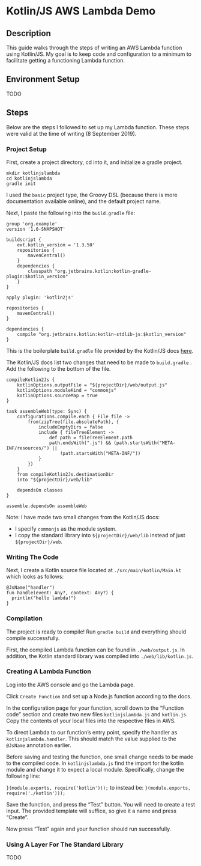 # Kotlin/JS AWS Lambda Demo

## Description
This guide walks through the steps of writing an AWS Lambda function using
Kotlin/JS. My goal is to keep code and configuration to a minimum to facilitate
getting a functioning Lambda function.

## Environment Setup
TODO

## Steps
Below are the steps I followed to set up my Lambda function. These steps were valid
at the time of writing (8 September 2019).

### Project Setup

First, create a project directory, cd into it, and initialize a gradle project.

```
mkdir kotlinjslambda
cd kotlinjslambda
gradle init
```

I used the `basic` project type, the Groovy DSL (because there is more documentation available online), and the default project name.

Next, I paste the following into the `build.gradle` file:

```
group 'org.example'
version '1.0-SNAPSHOT'

buildscript {
    ext.kotlin_version = '1.3.50'
    repositories {
        mavenCentral()
    }
    dependencies {
        classpath "org.jetbrains.kotlin:kotlin-gradle-plugin:$kotlin_version"
    }
}

apply plugin: 'kotlin2js'

repositories {
    mavenCentral()
}

dependencies {
    compile "org.jetbrains.kotlin:kotlin-stdlib-js:$kotlin_version"
}
```

This is the boilerplate `build.gradle` file provided by the Kotlin/JS docs [here](https://kotlinlang.org/docs/tutorials/javascript/getting-started-gradle/getting-started-with-gradle.html).

The Kotlin/JS docs list two changes that need to be made to `build.gradle` . Add the following to the bottom of the file.

```
compileKotlin2Js {
    kotlinOptions.outputFile = "${projectDir}/web/output.js"
    kotlinOptions.moduleKind = "commonjs"
    kotlinOptions.sourceMap = true
}

task assembleWeb(type: Sync) {
    configurations.compile.each { File file ->
        from(zipTree(file.absolutePath), {
            includeEmptyDirs = false
            include { fileTreeElement ->
                def path = fileTreeElement.path
                path.endsWith(".js") && (path.startsWith("META-INF/resources/") ||
                    !path.startsWith("META-INF/"))
            }
        })
    }
    from compileKotlin2Js.destinationDir
    into "${projectDir}/web/lib"

    dependsOn classes
}

assemble.dependsOn assembleWeb
```

Note: I have made two small changes from the Kotlin/JS docs:
* I specify `commonjs` as the module system.
* I copy the standard library into `${projectDir}/web/lib` instead of just `${projectDir}/web`.

### Writing The Code

Next, I create a Kotlin source file located at  `./src/main/kotlin/Main.kt` which looks as follows:

```
@JsName("handler")
fun handle(event: Any?, context: Any?) {
  println("hello lambda!")
}
```

### Compilation

The project is ready to compile! Run `gradle build` and everything should compile successfully.

First, the compiled Lambda function can be found in `./web/output.js`.  In addition, the Kotlin standard library was compiled into `./web/lib/kotlin.js`.

### Creating A Lambda Function

Log into the AWS console and go the Lambda page.

Click `Create Function` and set up a Node.js function according to the docs.

In the configuration page for your function, scroll down to the “Function code” section and create two new files `kotlinjslambda.js` and `kotlin.js`. Copy the contents of your local files into the respective files in AWS.

To direct Lambda to our function’s entry point, specify the handler as `kotlinjslambda.handler`. This should match the value supplied to the `@JsName` annotation earlier.

Before saving and testing the function, one small change needs to be made to the compiled code. In `kotlinjslambda.js` find the import for the kotlin module and change it to expect a local module. Specifically, change the following line:

`}(module.exports, require('kotlin')));`
to instead be:
`}(module.exports, require('./kotlin')));`

Save the function, and press the “Test” button. You will need to create a test input. The provided template will suffice, so give it a name and press “Create”.

Now press “Test” again and your function should run successfully.

### Using A Layer For The Standard Library

TODO
